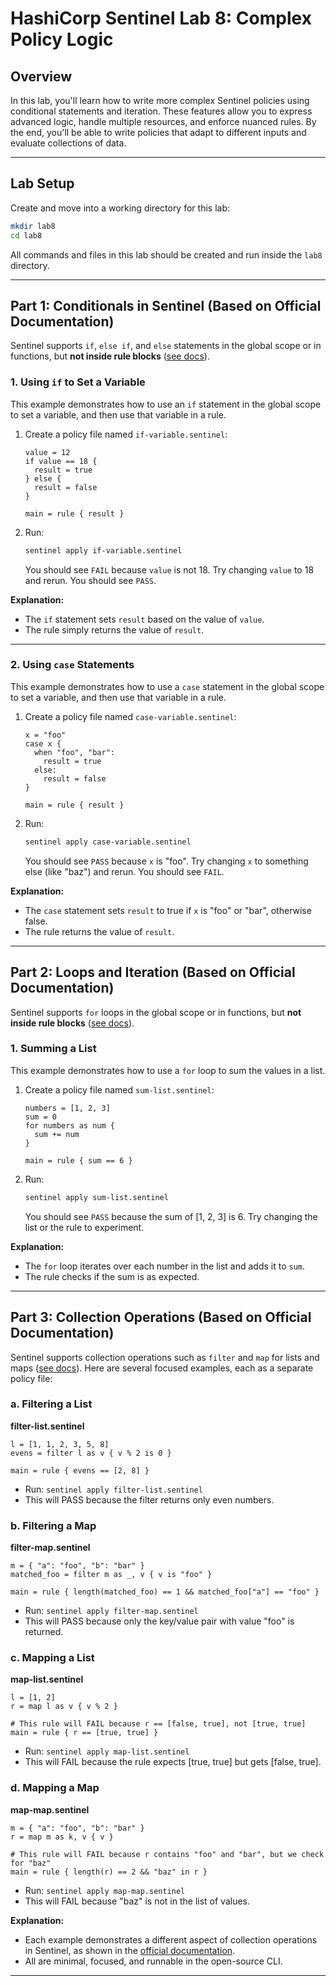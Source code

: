 # HashiCorp Sentinel Lab 8: Complex Policy Logic

## Overview
In this lab, you'll learn how to write more complex Sentinel policies using conditional statements and iteration. These features allow you to express advanced logic, handle multiple resources, and enforce nuanced rules. By the end, you'll be able to write policies that adapt to different inputs and evaluate collections of data.

---

## Lab Setup

Create and move into a working directory for this lab:

```bash
mkdir lab8
cd lab8
```
All commands and files in this lab should be created and run inside the `lab8` directory.

---

## Part 1: Conditionals in Sentinel (Based on Official Documentation)

Sentinel supports `if`, `else if`, and `else` statements in the global scope or in functions, but **not inside rule blocks** ([see docs](https://developer.hashicorp.com/sentinel/docs/language/conditionals)).

### 1. Using `if` to Set a Variable

This example demonstrates how to use an `if` statement in the global scope to set a variable, and then use that variable in a rule.

1. Create a policy file named `if-variable.sentinel`:
   ```sentinel
   value = 12
   if value == 18 {
     result = true
   } else {
     result = false
   }

   main = rule { result }
   ```
2. Run:
   ```bash
   sentinel apply if-variable.sentinel
   ```
   You should see `FAIL` because `value` is not 18. Try changing `value` to 18 and rerun. You should see `PASS`.

**Explanation:**
- The `if` statement sets `result` based on the value of `value`.
- The rule simply returns the value of `result`.

---

### 2. Using `case` Statements

This example demonstrates how to use a `case` statement in the global scope to set a variable, and then use that variable in a rule.

1. Create a policy file named `case-variable.sentinel`:
   ```sentinel
   x = "foo"
   case x {
     when "foo", "bar":
       result = true
     else:
       result = false
   }

   main = rule { result }
   ```
2. Run:
   ```bash
   sentinel apply case-variable.sentinel
   ```
   You should see `PASS` because `x` is "foo". Try changing `x` to something else (like "baz") and rerun. You should see `FAIL`.

**Explanation:**
- The `case` statement sets `result` to true if `x` is "foo" or "bar", otherwise false.
- The rule returns the value of `result`.

---

## Part 2: Loops and Iteration (Based on Official Documentation)

Sentinel supports `for` loops in the global scope or in functions, but **not inside rule blocks** ([see docs](https://developer.hashicorp.com/sentinel/docs/language/loops)).

### 1. Summing a List

This example demonstrates how to use a `for` loop to sum the values in a list.

1. Create a policy file named `sum-list.sentinel`:
   ```sentinel
   numbers = [1, 2, 3]
   sum = 0
   for numbers as num {
     sum += num
   }

   main = rule { sum == 6 }
   ```
2. Run:
   ```bash
   sentinel apply sum-list.sentinel
   ```
   You should see `PASS` because the sum of [1, 2, 3] is 6. Try changing the list or the rule to experiment.

**Explanation:**
- The `for` loop iterates over each number in the list and adds it to `sum`.
- The rule checks if the sum is as expected.

---

## Part 3: Collection Operations (Based on Official Documentation)

Sentinel supports collection operations such as `filter` and `map` for lists and maps ([see docs](https://developer.hashicorp.com/sentinel/docs/language/collection-operations)). Here are several focused examples, each as a separate policy file:

### a. Filtering a List

**filter-list.sentinel**
```sentinel
l = [1, 1, 2, 3, 5, 8]
evens = filter l as v { v % 2 is 0 }

main = rule { evens == [2, 8] }
```
- Run: `sentinel apply filter-list.sentinel`
- This will PASS because the filter returns only even numbers.

### b. Filtering a Map

**filter-map.sentinel**
```sentinel
m = { "a": "foo", "b": "bar" }
matched_foo = filter m as _, v { v is "foo" }

main = rule { length(matched_foo) == 1 && matched_foo["a"] == "foo" }
```
- Run: `sentinel apply filter-map.sentinel`
- This will PASS because only the key/value pair with value "foo" is returned.

### c. Mapping a List

**map-list.sentinel**
```sentinel
l = [1, 2]
r = map l as v { v % 2 }

# This rule will FAIL because r == [false, true], not [true, true]
main = rule { r == [true, true] }
```
- Run: `sentinel apply map-list.sentinel`
- This will FAIL because the rule expects [true, true] but gets [false, true].

### d. Mapping a Map

**map-map.sentinel**
```sentinel
m = { "a": "foo", "b": "bar" }
r = map m as k, v { v }

# This rule will FAIL because r contains "foo" and "bar", but we check for "baz"
main = rule { length(r) == 2 && "baz" in r }
```
- Run: `sentinel apply map-map.sentinel`
- This will FAIL because "baz" is not in the list of values.

**Explanation:**
- Each example demonstrates a different aspect of collection operations in Sentinel, as shown in the [official documentation](https://developer.hashicorp.com/sentinel/docs/language/collection-operations).
- All are minimal, focused, and runnable in the open-source CLI.

--- 